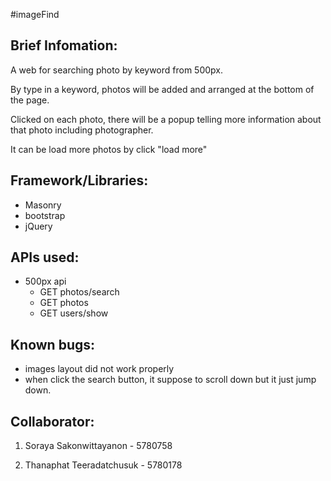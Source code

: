 #imageFind

## Brief Infomation:
  A web for searching photo by keyword from 500px.

  By type in a keyword, photos will be added and arranged at the bottom of the page.

  Clicked on each photo, there will be a popup telling more information about that photo including photographer.

  It can be load more photos by click "load more"
## Framework/Libraries:
* Masonry
* bootstrap
* jQuery

## APIs used:
* 500px api
  * GET photos/search
  * GET photos
  * GET users/show

## Known bugs:
* images layout did not work properly
* when click the search button, it suppose to scroll down but it just jump down.

## Collaborator:
1) Soraya Sakonwittayanon - 5780758

2) Thanaphat Teeradatchusuk - 5780178
